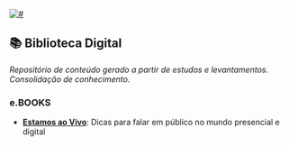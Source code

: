 [![#](https://img.shields.io/badge/licence-CC--BY--4.0-blue.svg?style=flat)](#) 

## 📚 Biblioteca Digital 

_Repositório de conteúdo gerado a partir de estudos e levantamentos. <br>
Consolidação de conhecimento._

### e.BOOKS
- **[Estamos ao Vivo](eBook%20-%20ESTAMOS%20AO%20VIVO.pdf)**: Dicas para falar em público no mundo presencial e digital
